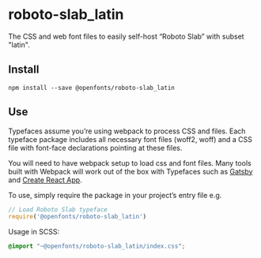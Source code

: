 
# roboto-slab_latin

The CSS and web font files to easily self-host “Roboto Slab” with subset "latin".

## Install

`npm install --save @openfonts/roboto-slab_latin`

## Use

Typefaces assume you’re using webpack to process CSS and files. Each typeface
package includes all necessary font files (woff2, woff) and a CSS file with
font-face declarations pointing at these files.

You will need to have webpack setup to load css and font files. Many tools built
with Webpack will work out of the box with Typefaces such as [Gatsby](https://github.com/gatsbyjs/gatsby)
and [Create React App](https://github.com/facebookincubator/create-react-app).

To use, simply require the package in your project’s entry file e.g.

```javascript
// Load Roboto Slab typeface
require('@openfonts/roboto-slab_latin')
```

Usage in SCSS:
```scss
@import "~@openfonts/roboto-slab_latin/index.css";
```
